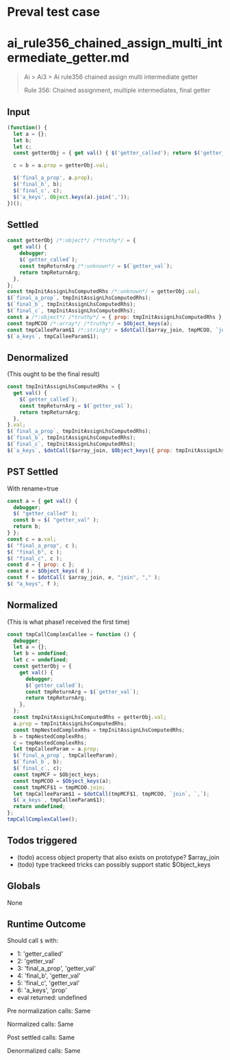# Preval test case

# ai_rule356_chained_assign_multi_intermediate_getter.md

> Ai > Ai3 > Ai rule356 chained assign multi intermediate getter
>
> Rule 356: Chained assignment, multiple intermediates, final getter

## Input

`````js filename=intro
(function() {
  let a = {};
  let b;
  let c;
  const getterObj = { get val() { $('getter_called'); return $('getter_val'); } };

  c = b = a.prop = getterObj.val;

  $('final_a_prop', a.prop);
  $('final_b', b);
  $('final_c', c);
  $('a_keys', Object.keys(a).join(','));
})();
`````


## Settled


`````js filename=intro
const getterObj /*:object*/ /*truthy*/ = {
  get val() {
    debugger;
    $(`getter_called`);
    const tmpReturnArg /*:unknown*/ = $(`getter_val`);
    return tmpReturnArg;
  },
};
const tmpInitAssignLhsComputedRhs /*:unknown*/ = getterObj.val;
$(`final_a_prop`, tmpInitAssignLhsComputedRhs);
$(`final_b`, tmpInitAssignLhsComputedRhs);
$(`final_c`, tmpInitAssignLhsComputedRhs);
const a /*:object*/ /*truthy*/ = { prop: tmpInitAssignLhsComputedRhs };
const tmpMCOO /*:array*/ /*truthy*/ = $Object_keys(a);
const tmpCalleeParam$1 /*:string*/ = $dotCall($array_join, tmpMCOO, `join`, `,`);
$(`a_keys`, tmpCalleeParam$1);
`````


## Denormalized
(This ought to be the final result)

`````js filename=intro
const tmpInitAssignLhsComputedRhs = {
  get val() {
    $(`getter_called`);
    const tmpReturnArg = $(`getter_val`);
    return tmpReturnArg;
  },
}.val;
$(`final_a_prop`, tmpInitAssignLhsComputedRhs);
$(`final_b`, tmpInitAssignLhsComputedRhs);
$(`final_c`, tmpInitAssignLhsComputedRhs);
$(`a_keys`, $dotCall($array_join, $Object_keys({ prop: tmpInitAssignLhsComputedRhs }), `join`, `,`));
`````


## PST Settled
With rename=true

`````js filename=intro
const a = { get val() {
  debugger;
  $( "getter_called" );
  const b = $( "getter_val" );
  return b;
} };
const c = a.val;
$( "final_a_prop", c );
$( "final_b", c );
$( "final_c", c );
const d = { prop: c };
const e = $Object_keys( d );
const f = $dotCall( $array_join, e, "join", "," );
$( "a_keys", f );
`````


## Normalized
(This is what phase1 received the first time)

`````js filename=intro
const tmpCallComplexCallee = function () {
  debugger;
  let a = {};
  let b = undefined;
  let c = undefined;
  const getterObj = {
    get val() {
      debugger;
      $(`getter_called`);
      const tmpReturnArg = $(`getter_val`);
      return tmpReturnArg;
    },
  };
  const tmpInitAssignLhsComputedRhs = getterObj.val;
  a.prop = tmpInitAssignLhsComputedRhs;
  const tmpNestedComplexRhs = tmpInitAssignLhsComputedRhs;
  b = tmpNestedComplexRhs;
  c = tmpNestedComplexRhs;
  let tmpCalleeParam = a.prop;
  $(`final_a_prop`, tmpCalleeParam);
  $(`final_b`, b);
  $(`final_c`, c);
  const tmpMCF = $Object_keys;
  const tmpMCOO = $Object_keys(a);
  const tmpMCF$1 = tmpMCOO.join;
  let tmpCalleeParam$1 = $dotCall(tmpMCF$1, tmpMCOO, `join`, `,`);
  $(`a_keys`, tmpCalleeParam$1);
  return undefined;
};
tmpCallComplexCallee();
`````


## Todos triggered


- (todo) access object property that also exists on prototype? $array_join
- (todo) type trackeed tricks can possibly support static $Object_keys


## Globals


None


## Runtime Outcome


Should call `$` with:
 - 1: 'getter_called'
 - 2: 'getter_val'
 - 3: 'final_a_prop', 'getter_val'
 - 4: 'final_b', 'getter_val'
 - 5: 'final_c', 'getter_val'
 - 6: 'a_keys', 'prop'
 - eval returned: undefined

Pre normalization calls: Same

Normalized calls: Same

Post settled calls: Same

Denormalized calls: Same
